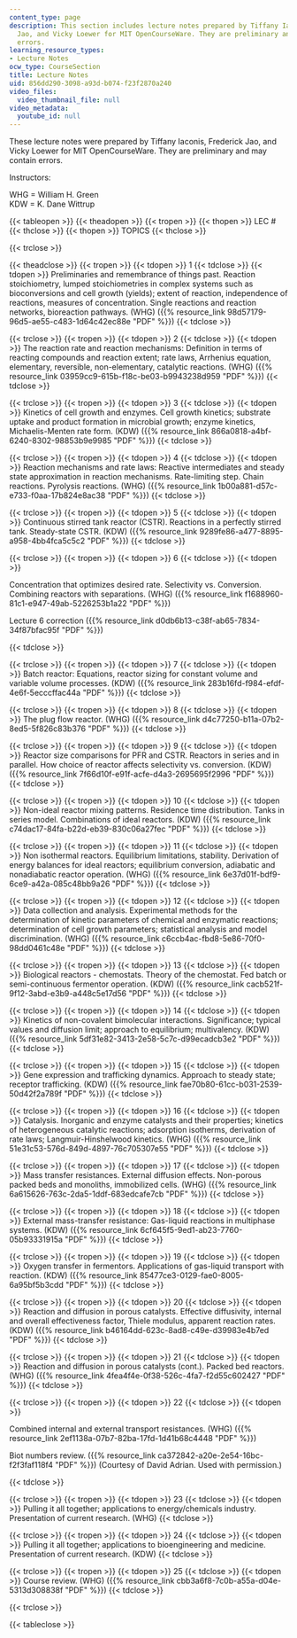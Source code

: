 ```yaml
---
content_type: page
description: This section includes lecture notes prepared by Tiffany Iaconis, Frederick
  Jao, and Vicky Loewer for MIT OpenCourseWare. They are preliminary and may contain
  errors.
learning_resource_types:
- Lecture Notes
ocw_type: CourseSection
title: Lecture Notes
uid: 856dd290-3098-a93d-b074-f23f2870a240
video_files:
  video_thumbnail_file: null
video_metadata:
  youtube_id: null
---
```


These lecture notes were prepared by Tiffany Iaconis, Frederick Jao, and Vicky Loewer for MIT OpenCourseWare. They are preliminary and may contain errors.

Instructors:

WHG = William H. Green  
KDW = K. Dane Wittrup

{{< tableopen >}}
{{< theadopen >}}
{{< tropen >}}
{{< thopen >}}
LEC #
{{< thclose >}}
{{< thopen >}}
TOPICS
{{< thclose >}}

{{< trclose >}}

{{< theadclose >}}
{{< tropen >}}
{{< tdopen >}}
1
{{< tdclose >}}
{{< tdopen >}}
Preliminaries and remembrance of things past. Reaction stoichiometry, lumped stoichiometries in complex systems such as bioconversions and cell growth (yields); extent of reaction, independence of reactions, measures of concentration. Single reactions and reaction networks, bioreaction pathways. (WHG) ({{% resource_link 98d57179-96d5-ae55-c483-1d64c42ec88e "PDF" %}})
{{< tdclose >}}

{{< trclose >}}
{{< tropen >}}
{{< tdopen >}}
2
{{< tdclose >}}
{{< tdopen >}}
The reaction rate and reaction mechanisms: Definition in terms of reacting compounds and reaction extent; rate laws, Arrhenius equation, elementary, reversible, non-elementary, catalytic reactions. (WHG) ({{% resource_link 03959cc9-615b-f18c-be03-b9943238d959 "PDF" %}})
{{< tdclose >}}

{{< trclose >}}
{{< tropen >}}
{{< tdopen >}}
3
{{< tdclose >}}
{{< tdopen >}}
Kinetics of cell growth and enzymes. Cell growth kinetics; substrate uptake and product formation in microbial growth; enzyme kinetics, Michaelis-Menten rate form. (KDW) ({{% resource_link 866a0818-a4bf-6240-8302-98853b9e9985 "PDF" %}})
{{< tdclose >}}

{{< trclose >}}
{{< tropen >}}
{{< tdopen >}}
4
{{< tdclose >}}
{{< tdopen >}}
Reaction mechanisms and rate laws: Reactive intermediates and steady state approximation in reaction mechanisms. Rate-limiting step. Chain reactions. Pyrolysis reactions. (WHG) ({{% resource_link 1b00a881-d57c-e733-f0aa-17b824e8ac38 "PDF" %}})
{{< tdclose >}}

{{< trclose >}}
{{< tropen >}}
{{< tdopen >}}
5
{{< tdclose >}}
{{< tdopen >}}
Continuous stirred tank reactor (CSTR). Reactions in a perfectly stirred tank. Steady-state CSTR. (KDW) ({{% resource_link 9289fe86-a477-8895-a958-4bb4fca5c5c2 "PDF" %}})
{{< tdclose >}}

{{< trclose >}}
{{< tropen >}}
{{< tdopen >}}
6
{{< tdclose >}}
{{< tdopen >}}


Concentration that optimizes desired rate. Selectivity vs. Conversion. Combining reactors with separations. (WHG) ({{% resource_link f1688960-81c1-e947-49ab-5226253b1a22 "PDF" %}})

Lecture 6 correction ({{% resource_link d0db6b13-c38f-ab65-7834-34f87bfac95f "PDF" %}})


{{< tdclose >}}

{{< trclose >}}
{{< tropen >}}
{{< tdopen >}}
7
{{< tdclose >}}
{{< tdopen >}}
Batch reactor: Equations, reactor sizing for constant volume and variable volume processes. (KDW) ({{% resource_link 283b16fd-f984-efdf-4e6f-5ecccffac44a "PDF" %}})
{{< tdclose >}}

{{< trclose >}}
{{< tropen >}}
{{< tdopen >}}
8
{{< tdclose >}}
{{< tdopen >}}
The plug flow reactor. (WHG) ({{% resource_link d4c77250-b11a-07b2-8ed5-5f826c83b376 "PDF" %}})
{{< tdclose >}}

{{< trclose >}}
{{< tropen >}}
{{< tdopen >}}
9
{{< tdclose >}}
{{< tdopen >}}
Reactor size comparisons for PFR and CSTR. Reactors in series and in parallel. How choice of reactor affects selectivity vs. conversion. (KDW) ({{% resource_link 7f66d10f-e91f-acfe-d4a3-2695695f2996 "PDF" %}})
{{< tdclose >}}

{{< trclose >}}
{{< tropen >}}
{{< tdopen >}}
10
{{< tdclose >}}
{{< tdopen >}}
Non-ideal reactor mixing patterns. Residence time distribution. Tanks in series model. Combinations of ideal reactors. (KDW) ({{% resource_link c74dac17-84fa-b22d-eb39-830c06a27fec "PDF" %}})
{{< tdclose >}}

{{< trclose >}}
{{< tropen >}}
{{< tdopen >}}
11
{{< tdclose >}}
{{< tdopen >}}
Non isothermal reactors. Equilibrium limitations, stability. Derivation of energy balances for ideal reactors; equilibrium conversion, adiabatic and nonadiabatic reactor operation. (WHG) ({{% resource_link 6e37d01f-bdf9-6ce9-a42a-085c48bb9a26 "PDF" %}})
{{< tdclose >}}

{{< trclose >}}
{{< tropen >}}
{{< tdopen >}}
12
{{< tdclose >}}
{{< tdopen >}}
Data collection and analysis. Experimental methods for the determination of kinetic parameters of chemical and enzymatic reactions; determination of cell growth parameters; statistical analysis and model discrimination. (WHG) ({{% resource_link c6ccb4ac-fbd8-5e86-70f0-98dd0461c48e "PDF" %}})
{{< tdclose >}}

{{< trclose >}}
{{< tropen >}}
{{< tdopen >}}
13
{{< tdclose >}}
{{< tdopen >}}
Biological reactors - chemostats. Theory of the chemostat. Fed batch or semi-continuous fermentor operation. (KDW) ({{% resource_link cacb521f-9f12-3abd-e3b9-a448c5e17d56 "PDF" %}})
{{< tdclose >}}

{{< trclose >}}
{{< tropen >}}
{{< tdopen >}}
14
{{< tdclose >}}
{{< tdopen >}}
Kinetics of non-covalent bimolecular interactions. Significance; typical values and diffusion limit; approach to equilibrium; multivalency. (KDW) ({{% resource_link 5df31e82-3413-2e58-5c7c-d99ecadcb3e2 "PDF" %}})
{{< tdclose >}}

{{< trclose >}}
{{< tropen >}}
{{< tdopen >}}
15
{{< tdclose >}}
{{< tdopen >}}
Gene expression and trafficking dynamics. Approach to steady state; receptor trafficking. (KDW) ({{% resource_link fae70b80-61cc-b031-2539-50d42f2a789f "PDF" %}})
{{< tdclose >}}

{{< trclose >}}
{{< tropen >}}
{{< tdopen >}}
16
{{< tdclose >}}
{{< tdopen >}}
Catalysis. Inorganic and enzyme catalysts and their properties; kinetics of heterogeneous catalytic reactions; adsorption isotherms, derivation of rate laws; Langmuir-Hinshelwood kinetics. (WHG) ({{% resource_link 51e31c53-576d-849d-4897-76c705307e55 "PDF" %}})
{{< tdclose >}}

{{< trclose >}}
{{< tropen >}}
{{< tdopen >}}
17
{{< tdclose >}}
{{< tdopen >}}
Mass transfer resistances. External diffusion effects. Non-porous packed beds and monoliths, immobilized cells. (WHG) ({{% resource_link 6a615626-763c-2da5-1ddf-683edcafe7cb "PDF" %}})
{{< tdclose >}}

{{< trclose >}}
{{< tropen >}}
{{< tdopen >}}
18
{{< tdclose >}}
{{< tdopen >}}
External mass-transfer resistance: Gas-liquid reactions in multiphase systems. (KDW) ({{% resource_link 6cf645f5-9ed1-ab23-7760-05b93331915a "PDF" %}})
{{< tdclose >}}

{{< trclose >}}
{{< tropen >}}
{{< tdopen >}}
19
{{< tdclose >}}
{{< tdopen >}}
Oxygen transfer in fermentors. Applications of gas-liquid transport with reaction. (KDW) ({{% resource_link 85477ce3-0129-fae0-8005-6a95bf5b3cdd "PDF" %}})
{{< tdclose >}}

{{< trclose >}}
{{< tropen >}}
{{< tdopen >}}
20
{{< tdclose >}}
{{< tdopen >}}
Reaction and diffusion in porous catalysts. Effective diffusivity, internal and overall effectiveness factor, Thiele modulus, apparent reaction rates. (KDW) ({{% resource_link b46164dd-623c-8ad8-c49e-d39983e4b7ed "PDF" %}})
{{< tdclose >}}

{{< trclose >}}
{{< tropen >}}
{{< tdopen >}}
21
{{< tdclose >}}
{{< tdopen >}}
Reaction and diffusion in porous catalysts (cont.). Packed bed reactors. (WHG) ({{% resource_link 4fea4f4e-0f38-526c-4fa7-f2d55c602427 "PDF" %}})
{{< tdclose >}}

{{< trclose >}}
{{< tropen >}}
{{< tdopen >}}
22
{{< tdclose >}}
{{< tdopen >}}


Combined internal and external transport resistances. (WHG) ({{% resource_link 2ef1138a-07b7-82ba-17fd-1d41b68c4448 "PDF" %}})

Biot numbers review. ({{% resource_link ca372842-a20e-2e54-16bc-f2f3faf118f4 "PDF" %}}) (Courtesy of David Adrian. Used with permission.)


{{< tdclose >}}

{{< trclose >}}
{{< tropen >}}
{{< tdopen >}}
23
{{< tdclose >}}
{{< tdopen >}}
Pulling it all together; applications to energy/chemicals industry. Presentation of current research. (WHG)
{{< tdclose >}}

{{< trclose >}}
{{< tropen >}}
{{< tdopen >}}
24
{{< tdclose >}}
{{< tdopen >}}
Pulling it all together; applications to bioengineering and medicine. Presentation of current research. (KDW)
{{< tdclose >}}

{{< trclose >}}
{{< tropen >}}
{{< tdopen >}}
25
{{< tdclose >}}
{{< tdopen >}}
Course review. (WHG) ({{% resource_link cbb3a6f8-7c0b-a55a-d04e-5313d308838f "PDF" %}})
{{< tdclose >}}

{{< trclose >}}

{{< tableclose >}}